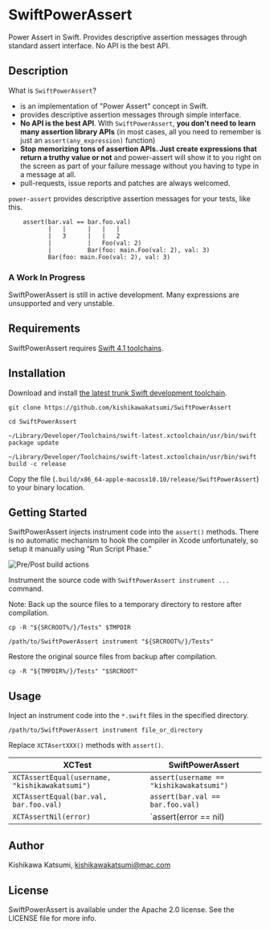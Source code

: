 # SwiftPowerAssert

Power Assert in Swift. Provides descriptive assertion messages through standard assert interface. No API is the best API.

Description
---------------------------------------

What is `SwiftPowerAssert`?

 * is an implementation of "Power Assert" concept in Swift.
 * provides descriptive assertion messages through simple interface.
 * __No API is the best API__. With `SwiftPowerAssert`, __you don't need to learn many assertion library APIs__ (in most cases, all you need to remember is just an `assert(any_expression)` function)
 * __Stop memorizing tons of assertion APIs. Just create expressions that return a truthy value or not__ and power-assert will show it to you right on the screen as part of your failure message without you having to type in a message at all.
 * pull-requests, issue reports and patches are always welcomed.


`power-assert` provides descriptive assertion messages for your tests, like this.

        assert(bar.val == bar.foo.val)
               |   |      |   |   |
               |   3      |   |   2
               |          |   Foo(val: 2)
               |          Bar(foo: main.Foo(val: 2), val: 3)
               Bar(foo: main.Foo(val: 2), val: 3)

### A Work In Progress
SwiftPowerAssert is still in active development. Many expressions are unsupported and very unstable.

Requirements
---------------------------------------
SwiftPowerAssert requires [Swift 4.1 toolchains](https://swift.org/download/#snapshots).

Installation
---------------------------------------
Download and install [the latest trunk Swift development toolchain](https://swift.org/download/#snapshots).

```shell
git clone https://github.com/kishikawakatsumi/SwiftPowerAssert
```

```shell
cd SwiftPowerAssert
```

```shell
~/Library/Developer/Toolchains/swift-latest.xctoolchain/usr/bin/swift package update
```

```shell
~/Library/Developer/Toolchains/swift-latest.xctoolchain/usr/bin/swift build -c release
```

Copy the file (`.build/x86_64-apple-macosx10.10/release/SwiftPowerAssert`) to your binary location.

Getting Started
---------------------------------------

SwiftPowerAssert injects instrument code into the `assert()` methods. There is no automatic mechanism to hook the compiler in Xcode unfortunately, so setup it manually using "Run Script Phase."

<img src='https://user-images.githubusercontent.com/40610/33810940-3b62ae9c-de4f-11e7-9c0d-43fa9d705fcc.png' alt='Pre/Post build actions'>

Instrument the source code with `SwiftPowerAssert instrument ...` command.

Note: Back up the source files to a temporary directory to restore after compilation.

```shell
cp -R "${SRCROOT%/}/Tests" $TMPDIR

/path/to/SwiftPowerAssert instrument "${SRCROOT%/}/Tests"
```

Restore the original source files from backup after compilation.

```shell
cp -R "${TMPDIR%/}/Tests" "$SRCROOT"
```

Usage
---------------------------------------
Inject an instrument code into the `*.swift` files in the specified directory.

```shell
/path/to/SwiftPowerAssert instrument file_or_directory
```

Replace `XCTAsertXXX()` methods with `assert()`.

| XCTest        | SwiftPowerAssert|
| ------------- |-------------|
| `XCTAssertEqual(username, "kishikawakatsumi")` |`assert(username == "kishikawakatsumi")` |
| `XCTAssertEqual(bar.val, bar.foo.val)`         |`assert(bar.val == bar.foo.val)`         |
| `XCTAssertNil(error)`                          |`assert(error == nil)                    |

Author
---------------------------------------
Kishikawa Katsumi, kishikawakatsumi@mac.com

License
---------------------------------------
SwiftPowerAssert is available under the Apache 2.0 license. See the LICENSE file for more info.
